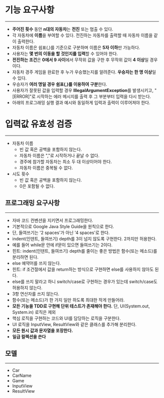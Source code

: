 # 기능 요구사항
--- -
- **주어진 횟수** 동안 **n대의 자동차**는 **전진** 또는 멈출 수 있다.
- 각 자동차에 **이름**을 부여할 수 있다. 전진하는 자동차를 출력할 때 자동차 이름을 같이 출력한다.
- 자동차 이름은 쉼표(,)를 기준으로 구분하며 이름은 **5자 이하**만 가능하다.
- 사용자는 **몇 번의 이동을 할 것인지를 입력**할 수 있어야 한다.
- **전진하는 조건**은 **0에서 9 사이**에서 무작위 값을 구한 후 무작위 값이 **4 이상**일 경우이다.
- 자동차 경주 게임을 완료한 후 누가 우승했는지를 알려준다. **우승자는 한 명 이상**일 수 있다.
- 우승자가 **여러 명일 경우 쉼표(,)를 이용하여 구분**한다.
- 사용자가 잘못된 값을 입력할 경우 **IllegalArgumentException**를 발생시키고, "[ERROR]"로 시작하는 에러 메시지를 출력 후 그 부분부터 입력을 다시 받는다.
- 아래의 프로그래밍 실행 결과 예시와 동일하게 입력과 출력이 이루어져야 한다.

# 입력값 유효성 검증
--- -
- 자동차 이름
  - 빈 값 혹은 공백을 포함하지 않는다.
  - 자동차 이름은 ","로 시작하거나 끝날 수 없다.
  - 경주에 참가할 자동차는 최소 두 대 이상이어야 한다.
  - 자동차 이름은 중복될 수 없다.
- 시도 횟수
  - 빈 값 혹은 공백을 포함하지 않는다.
  - 0은 포함될 수 없다.

## 프로그래밍 요구사항
--- -
- 자바 코드 컨벤션을 지키면서 프로그래밍한다.
- 기본적으로 Google Java Style Guide을 원칙으로 한다.
- 단, 들여쓰기는 '2 spaces'가 아닌 '4 spaces'로 한다.
- indent(인덴트, 들여쓰기) depth를 3이 넘지 않도록 구현한다. 2까지만 허용한다.
- 예를 들어 while문 안에 if문이 있으면 들여쓰기는 2이다.
- 힌트: indent(인덴트, 들여쓰기) depth를 줄이는 좋은 방법은 함수(또는 메소드)를 분리하면 된다.
- else 예약어를 쓰지 않는다.
- 힌트: if 조건절에서 값을 return하는 방식으로 구현하면 else를 사용하지 않아도 된다.
- else를 쓰지 말라고 하니 switch/case로 구현하는 경우가 있는데 switch/case도 허용하지 않는다.
- 3항 연산자를 쓰지 않는다.
- 함수(또는 메소드)가 한 가지 일만 하도록 최대한 작게 만들어라.
- **모든 기능을 TDD로 구현해 단위 테스트가 존재해야 한다.** 단, UI(System.out, System.in) 로직은 제외
- 핵심 로직을 구현하는 코드와 UI를 담당하는 로직을 구분한다.
- UI 로직을 InputView, ResultView와 같은 클래스를 추가해 분리한다.
- **모든 원시 값과 문자열을 포장한다.**
- **일급 컬렉션을 쓴다**

## 모델
--- -
- Car
- CarName
- Game
- InputView
- ResultView